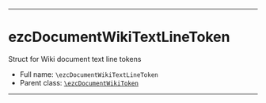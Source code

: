 ***

# ezcDocumentWikiTextLineToken

Struct for Wiki document text line tokens

* Full name: `\ezcDocumentWikiTextLineToken`
* Parent class: [`\ezcDocumentWikiToken`](./ezcDocumentWikiToken.md)

***

